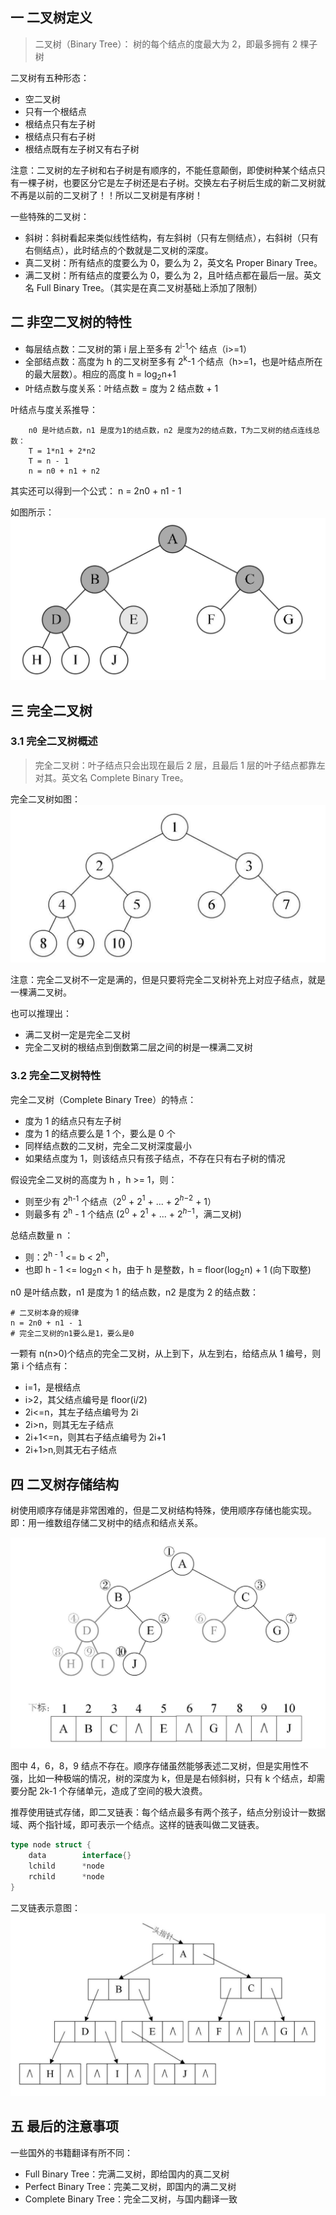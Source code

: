 ## 一 二叉树定义

> 二叉树（Binary Tree）： 树的每个结点的度最大为 2，即最多拥有 2 棵子树

二叉树有五种形态：

-   空二叉树
-   只有一个根结点
-   根结点只有左子树
-   根结点只有右子树
-   根结点既有左子树又有右子树

注意：二叉树的左子树和右子树是有顺序的，不能任意颠倒，即使树种某个结点只有一棵子树，也要区分它是左子树还是右子树。交换左右子树后生成的新二叉树就不再是以前的二叉树了！！所以二叉树是有序树！

一些特殊的二叉树：

-   斜树：斜树看起来类似线性结构，有左斜树（只有左侧结点），右斜树（只有右侧结点），此时结点的个数就是二叉树的深度。
-   真二叉树：所有结点的度要么为 0，要么为 2，英文名 Proper Binary Tree。
-   满二叉树：所有结点的度要么为 0，要么为 2，且叶结点都在最后一层。英文名 Full Binary Tree。（其实是在真二叉树基础上添加了限制）

## 二 非空二叉树的特性

-   每层结点数：二叉树的第 i 层上至多有 2<sup>i-1</sup>个 结点（i>=1）
-   全部结点数：高度为 h 的二叉树至多有 2<sup>k</sup>-1 个结点（h>=1，也是叶结点所在的最大层数）。相应的高度 h = log$_2$n+1
-   叶结点数与度关系：叶结点数 = 度为 2 结点数 + 1

叶结点与度关系推导：

```
    n0 是叶结点数，n1 是度为1的结点数，n2 是度为2的结点数，T为二叉树的结点连线总数：
    T = 1*n1 + 2*n2
    T = n - 1
    n = n0 + n1 + n2
```

其实还可以得到一个公式： n = 2n0 + n1 - 1

如图所示：  
![](../images/structure/binarytree-03.png)

## 三 完全二叉树

### 3.1 完全二叉树概述

> 完全二叉树：叶子结点只会出现在最后 2 层，且最后 1 层的叶子结点都靠左对其。英文名 Complete Binary Tree。

完全二叉树如图：  
![](../images/structure/binarytree-02.png)

注意：完全二叉树不一定是满的，但是只要将完全二叉树补充上对应子结点，就是一棵满二叉树。

也可以推理出：

-   满二叉树一定是完全二叉树
-   完全二叉树的根结点到倒数第二层之间的树是一棵满二叉树

### 3.2 完全二叉树特性

完全二叉树（Complete Binary Tree）的特点：

-   度为 1 的结点只有左子树
-   度为 1 的结点要么是 1 个，要么是 0 个
-   同样结点数的二叉树，完全二叉树深度最小
-   如果结点度为 1，则该结点只有孩子结点，不存在只有右子树的情况

假设完全二叉树的高度为 h ，h >= 1，则：

-   则至少有 2<sup>h-1</sup> 个结点（2$^0$ + 2$^1$ + ... + 2$^h$$^-$$^2$ + 1）
-   则最多有 2<sup>h</sup> - 1 个结点 (2$^0$ + 2$^1$ + ... + 2$^h$$^-$$^1$，满二叉树)

总结点数量 n ：

-   则：2<sup>h - 1</sup> <= b < 2<sup>h</sup>，
-   也即 h - 1 <= log$_2$n < h，由于 h 是整数，h = floor(log$_2$n) + 1 (向下取整)

n0 是叶结点数，n1 是度为 1 的结点数，n2 是度为 2 的结点数：

```
# 二叉树本身的规律
n = 2n0 + n1 - 1
# 完全二叉树的n1要么是1，要么是0
```

一颗有 n(n>0)个结点的完全二叉树，从上到下，从左到右，给结点从 1 编号，则第 i 个结点有：

-   i=1，是根结点
-   i>2，其父结点编号是 floor(i/2)
-   2i<=n，其左子结点编号为 2i
-   2i>n，则其无左子结点
-   2i+1<=n，则其右子结点编号为 2i+1
-   2i+1>n,则其无右子结点

## 四 二叉树存储结构

树使用顺序存储是非常困难的，但是二叉树结构特殊，使用顺序存储也能实现。即：用一维数组存储二叉树中的结点和结点关系。

![](../images/structure/binarytree-05.png)

图中 4，6，8，9 结点不存在。顺序存储虽然能够表述二叉树，但是实用性不强，比如一种极端的情况，树的深度为 k，但是是右倾斜树，只有 k 个结点，却需要分配 2k-1 个存储单元，造成了空间的极大浪费。

推荐使用链式存储，即二叉链表：每个结点最多有两个孩子，结点分别设计一数据域、两个指针域，即可表示一个结点。这样的链表叫做二叉链表。

```go
type node struct {
    data        interface{}
    lchild      *node
    rchild      *node
}
```

二叉链表示意图：  
![](../images/structure/binarytree-06.png)

## 五 最后的注意事项

一些国外的书籍翻译有所不同：

-   Full Binary Tree：完满二叉树，即给国内的真二叉树
-   Perfect Binary Tree：完美二叉树，即国内的满二叉树
-   Complete Binary Tree：完全二叉树，与国内翻译一致

